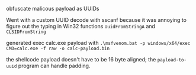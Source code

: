 obfuscate malicous payload as UUIDs

Went with a custom UUID decode with sscanf because it was annoying to figure out the typing in Win32 functions `UuidFromStringA` and `CLSIDFromString`

generated exec calc.exe payload with
`.\msfvenom.bat -p windows/x64/exec CMD=calc.exe -f raw -o calc-payload.bin`

the shellcode payload doesn't have to be 16 byte aligned; the `payload-to-uuid` program can handle padding.
